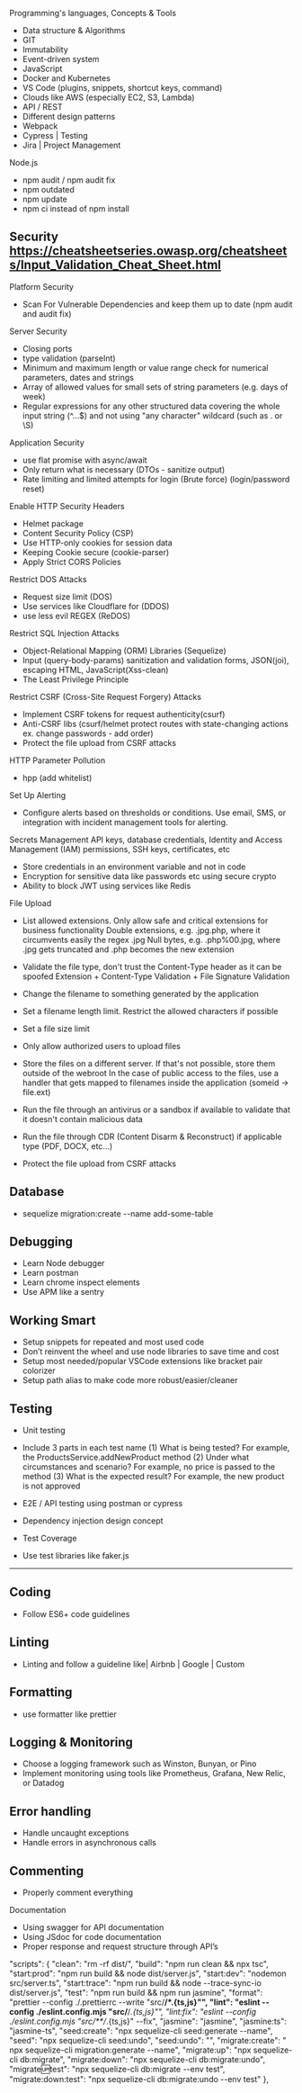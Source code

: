 Programming's languages, Concepts & Tools
- Data structure & Algorithms
- GIT
- Immutability
- Event-driven system
- JavaScript
- Docker and Kubernetes
- VS Code (plugins, snippets, shortcut keys, command)
- Clouds like AWS (especially EC2, S3, Lambda)
- API / REST
- Different design patterns
- Webpack
- Cypress | Testing
- Jira | Project Management

Node.js
- npm audit / npm audit fix
- npm outdated
- npm update
- npm ci instead of npm install

Security
https://cheatsheetseries.owasp.org/cheatsheets/Input_Validation_Cheat_Sheet.html
--------

Platform Security
- Scan For Vulnerable Dependencies and keep them up to date (npm audit and audit fix)

Server Security
- Closing ports 
- type validation (parseInt)
- Minimum and maximum length or value range check for numerical parameters, dates and strings
- Array of allowed values for small sets of string parameters (e.g. days of week)
- Regular expressions for any other structured data covering the whole input string (^...$) and not using "any   character" wildcard (such as . or \S)


Application Security
- use flat promise with async/await
- Only return what is necessary (DTOs - sanitize output)
- Rate limiting and limited attempts for login (Brute force) (login/password reset)

Enable HTTP Security Headers
- Helmet package
- Content Security Policy (CSP)
- Use HTTP-only cookies for session data
- Keeping Cookie secure (cookie-parser)
- Apply Strict CORS Policies

Restrict DOS Attacks
- Request size limit (DOS)
- Use services like Cloudflare for (DDOS)
- use less evil REGEX (ReDOS)

Restrict SQL Injection Attacks
- Object-Relational Mapping (ORM) Libraries (Sequelize)
- Input (query-body-params) sanitization and validation 
  forms, JSON(joi), escaping HTML, JavaScript(Xss-clean)
- The Least Privilege Principle

Restrict CSRF (Cross-Site Request Forgery) Attacks
- Implement CSRF tokens for request authenticity(csurf)
- Anti-CSRF libs (csurf/helmet  protect routes with state-changing actions ex. change passwords - add order)
- Protect the file upload from CSRF attacks

HTTP Parameter Pollution
- hpp (add whitelist)

Set Up Alerting
- Configure alerts based on thresholds or conditions. Use email, SMS, or integration with incident management tools for alerting.

Secrets Management
API keys, database credentials, Identity and Access Management (IAM) permissions, SSH keys, certificates, etc
- Store credentials in an environment variable and not in code
- Encryption for sensitive data like passwords etc using secure crypto
- Ability to block JWT using services like Redis

File Upload
- List allowed extensions. Only allow safe and critical extensions for business functionality
  Double extensions, e.g. .jpg.php, where it circumvents easily the regex \.jpg
  Null bytes, e.g. .php%00.jpg, where .jpg gets truncated and .php becomes the new extension
- Validate the file type, don't trust the Content-Type header as it can be spoofed
  Extension + Content-Type Validation + File Signature Validation
- Change the filename to something generated by the application

- Set a filename length limit. Restrict the allowed characters if possible
- Set a file size limit
- Only allow authorized users to upload files
- Store the files on a different server. If that's not possible, store them outside of the webroot
    In the case of public access to the files, use a handler that gets mapped to filenames inside the application (someid -> file.ext)
- Run the file through an antivirus or a sandbox if available to validate that it doesn't contain malicious data
- Run the file through CDR (Content Disarm & Reconstruct) if applicable type (PDF, DOCX, etc...)
- Protect the file upload from CSRF attacks


Database
--------
- sequelize migration:create --name add-some-table


Debugging
---------
- Learn Node debugger
- Learn postman
- Learn chrome inspect elements
- Use APM like a sentry

Working Smart
-------------
- Setup snippets for repeated and most used code
- Don’t reinvent the wheel and use node libraries to save time and cost
- Setup most needed/popular VSCode extensions like bracket pair colorizer
- Setup path alias to make code more robust/easier/cleaner

Testing
-------
- Unit testing
- Include 3 parts in each test name
(1) What is being tested? For example, the ProductsService.addNewProduct method
(2) Under what circumstances and scenario? For example, no price is passed to the method
(3) What is the expected result? For example, the new product is not approved

- E2E / API testing using postman or cypress
- Dependency injection design concept
- Test Coverage
- Use test libraries like faker.js


--------------------------------

Coding
------
- Follow ES6+ code guidelines

Linting
-------
- Linting and follow a guideline like| Airbnb | Google | Custom

Formatting
----------
- use formatter like prettier

Logging & Monitoring
--------------------
- Choose a logging framework such as Winston, Bunyan, or Pino
- Implement monitoring using tools like Prometheus, Grafana, New Relic, or Datadog

Error handling
--------------
- Handle uncaught exceptions
- Handle errors in asynchronous calls

Commenting
----------
- Properly comment everything

Documentation
- Using swagger for API documentation
- Using JSdoc for code documentation
- Proper response and request structure through API’s



 "scripts": {
    "clean": "rm -rf dist/",
    "build": "npm run clean && npx tsc",
    "start:prod": "npm run build && node dist/server.js",
    "start:dev": "nodemon src/server.ts",
    "start:trace": "npm run build && node --trace-sync-io dist/server.js",
    "test": "npm run build && npm run jasmine",
    "format": "prettier --config ./.prettierrc --write \"src/**/*.{ts,js}\"",
    "lint": "eslint --config ./eslint.config.mjs \"src/**/*.{ts,js}\"",
    "lint:fix": "eslint --config ./eslint.config.mjs \"src/**/*.{ts,js}\" --fix",
    "jasmine": "jasmine",
    "jasmine:ts": "jasmine-ts",
    "seed:create": "npx sequelize-cli seed:generate --name",
    "seed": "npx sequelize-cli seed:undo",
    "seed:undo": "",
    "migrate:create": " npx sequelize-cli migration:generate --name",
    "migrate:up": "npx sequelize-cli db:migrate",
    "migrate:down": "npx sequelize-cli db:migrate:undo",
    "migrate:up:test": "npx sequelize-cli db:migrate --env test",
    "migrate:down:test": "npx sequelize-cli db:migrate:undo --env test"
  },